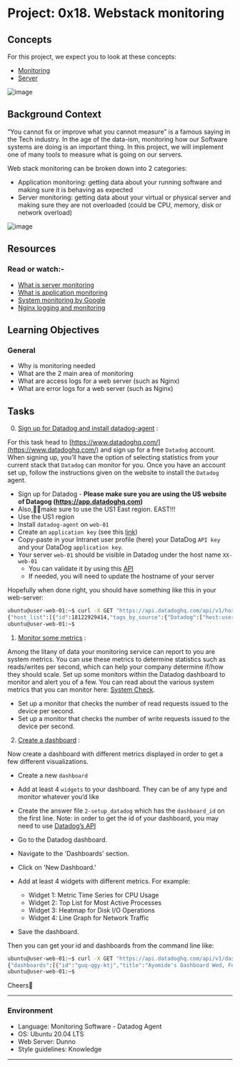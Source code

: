 # Project: 0x18. Webstack monitoring

## Concepts

For this project, we expect you to look at these concepts:

- [Monitoring](./concepts/monitoring.md)
- [Server](./concepts/server.md)

![image](https://github.com/Charles130-Anderson/alx-system_engineering-devops/assets/138807102/916148dd-77d1-4b4c-a4c9-0d893629570a)

## Background Context

“You cannot fix or improve what you cannot measure” is a famous saying in the Tech industry. In the age of the data-ism, monitoring how our Software systems are doing is an important thing. In this project, we will implement one of many tools to measure what is going on our servers.

Web stack monitoring can be broken down into 2 categories:

- Application monitoring: getting data about your running software and making sure it is behaving as expected
- Server monitoring: getting data about your virtual or physical server and making sure they are not overloaded (could be CPU, memory, disk or network overload)

![image](https://github.com/Charles130-Anderson/alx-system_engineering-devops/assets/138807102/664186da-9697-4807-a9a0-827a1087e3de)

## Resources

### Read or watch:-

- [What is server monitoring](https://www.sumologic.com/glossary/server-monitoring/)
- [What is application monitoring](https://en.wikipedia.org/wiki/Application_performance_management)
- [System monitoring by Google](https://sre.google/sre-book/monitoring-distributed-systems/)
- [Nginx logging and monitoring](https://docs.nginx.com/nginx/admin-guide/monitoring/logging/)

## Learning Objectives

### General

- Why is monitoring needed
- What are the 2 main area of monitoring
- What are access logs for a web server (such as Nginx)
- What are error logs for a web server (such as Nginx)

## Tasks

0. [Sign up for Datadog and install datadog-agent](./README.md) :

For this task head to [https://www.datadoghq.com/](https://www.datadoghq.com/) and sign up for a free `Datadog` account. When signing up, you’ll have the option of selecting statistics from your current stack that `Datadog` can monitor for you. Once you have an account set up, follow the instructions given on the website to install the `Datadog` agent.

- Sign up for Datadog - **Please make sure you are using the US website of Datagog (https://app.datadoghq.com)**
- Also,🙏🏽make sure to use the US1 East region. EAST!!!
- Use the US1 region
- Install `datadog-agent` on `web-01`
- Create an `application key` (see this [link](https://docs.datadoghq.com/account_management/api-app-keys/))
- Copy-paste in your Intranet user profile (here) your DataDog `API key` and your DataDog `application key`.
- Your server `web-01` should be visible in Datadog under the host name `XX-web-01`
  - You can validate it by using this [API](https://docs.datadoghq.com/api/latest/hosts/)
  - If needed, you will need to update the hostname of your server

Hopefully when done right, you should have something like this in your web-server:

```sh
ubuntu@user-web-01:~$ curl -X GET "https://api.datadoghq.com/api/v1/hosts" -H "Accept: application/json" -H "DD-API-KEY: <your-API-key>" -H "DD-APPLICATION-KEY: <your-APPLICATION-key>"
{"host_list":[{"id":18122929414,"tags_by_source":{"Datadog":["host:user-web-01"]},"aliases":["user-web-01","i-0cc3581601e807d22","ip-10-247-111-99.ec2.internal"],"apps":["agent","ntp"],"sources":["agent"],"name":"user-web-01","host_name":"user-web-01","aws_id":"i-0cc3581601e807d22","up":true,"last_reported_time":1707945544,"is_muted":false,"mute_timeout":null,"meta":{"cpuCores":1,"pythonV":"3.9.18","agent_flavor":"agent","agent_version":"7.50.3","install_method":{"installer_version":"install_script-1.26.0","tool":"install_script","tool_version":"install_script_agent7"},"socket-hostname":"user-web-01","gohai":"{\"cpu\":{\"cache_size\":\"30720 KB\",\"cpu_cores\":\"1\",\"cpu_logical_processors\":\"1\",\"family\":\"6\",\"mhz\":\"2399.801\",\"model\":\"63\",\"model_name\":\"Intel(R) Xeon(R) CPU E5-2676 v3 @ 2.40GHz\",\"stepping\":\"2\",\"vendor_id\":\"GenuineIntel\"},\"filesystem\":[{\"kb_size\":\"97704\",\"mounted_on\":\"/run\",\"name\":\"tmpfs\"},{\"kb_size\":\"5120\",\"mounted_on\":\"/run/lock\",\"name\":\"tmpfs\"},{\"kb_size\":\"488520\",\"mounted_on\":\"/sys/fs/cgroup\",\"name\":\"tmpfs\"},{\"kb_size\":\"106858\",\"mounted_on\":\"/boot/efi\",\"name\":\"/dev/xvda15\"},{\"kb_size\":\"97704\",\"mounted_on\":\"/run/user/1000\",\"name\":\"tmpfs\"},{\"kb_size\":\"20134592\",\"mounted_on\":\"/\",\"name\":\"/dev/root\"},{\"kb_size\":\"488520\",\"mounted_on\":\"/dev/shm\",\"name\":\"tmpfs\"}],\"memory\":{\"swap_total\":\"0kB\",\"total\":\"1000488960\"},\"network\":{\"interfaces\":[{\"ipv4\":[\"10.247.111.99\"],\"ipv4-network\":\"10.247.0.0/16\",\"ipv6\":[\"fe80::45c:d9ff:fe1f:f367\"],\"ipv6-network\":\"fe80::/64\",\"macaddress\":\"06:5c:d9:1f:f3:67\",\"name\":\"eth0\"}],\"ipaddress\":\"10.247.111.99\",\"ipaddressv6\":\"fe80::45c:d9ff:fe1f:f367\",\"macaddress\":\"06:5c:d9:1f:f3:67\"},\"platform\":{\"GOOARCH\":\"amd64\",\"GOOS\":\"linux\",\"goV\":\"1.20.12\",\"hardware_platform\":\"x86_64\",\"hostname\":\"user-web-01\",\"kernel_name\":\"Linux\",\"kernel_release\":\"5.15.0-1051-aws\",\"kernel_version\":\"#56~20.04.1-Ubuntu SMP Tue Nov 28 15:43:31 UTC 2023\",\"machine\":\"x86_64\",\"os\":\"GNU/Linux\",\"processor\":\"x86_64\"}}","nixV":["ubuntu","20.04",""],"fbsdV":["","",""],"logs_agent":{"auto_multi_line_detection_enabled":false,"transport":""},"platform":"linux","timezones":["UTC"],"socket-fqdn":"localhost","winV":["","",""],"processor":"Intel(R) Xeon(R) CPU E5-2676 v3 @ 2.40GHz","network":{"network-id":"vpc-0f51479a890b0bef7","public-ipv4":"100.26.11.61"},"machine":"amd64","agent_checks":[["disk","disk","disk:67cc0574430a16ba","OK","",""],["ntp","ntp","ntp:3c427a42a70bbf8","OK","",""],["network","network","network:4b0649b7e11f0772","OK","",""],["uptime","uptime","uptime","OK","",""],["io","io","io","OK","",""],["file_handle","file_handle","file_handle","OK","",""],["cpu","cpu","cpu","OK","",""],["memory","memory","memory","OK","",""],["load","load","load","OK","",""]],"macV":["","",""],"host_id":18122929414},"metrics":{"cpu":1.3630431,"iowait":0.7366424,"load":0.008444444}}],"total_returned":1,"total_matching":1,"exact_total_matching":true}
ubuntu@user-web-01:~$
```

1. [Monitor some metrics](./README.md) :

Among the litany of data your monitoring service can report to you are system metrics. You can use these metrics to determine statistics such as reads/writes per second, which can help your company determine if/how they should scale. Set up some monitors within the Datadog dashboard to monitor and alert you of a few. You can read about the various system metrics that you can monitor here: [System Check](https://docs.datadoghq.com/integrations/system/).

- Set up a monitor that checks the number of read requests issued to the device per second.
- Set up a monitor that checks the number of write requests issued to the device per second.

2. [Create a dashboard](./2-setup_datadog) :

Now create a dashboard with different metrics displayed in order to get a few different visualizations.

- Create a new `dashboard`
- Add at least 4 `widgets` to your dashboard. They can be of any type and monitor whatever you’d like
- Create the answer file `2-setup_datadog` which has the `dashboard_id` on the first line. Note: in order to get the id of your dashboard, you may need to use [Datadog’s API](https://docs.datadoghq.com/api/?lang=python#get-all-dashboards)

- Go to the Datadog dashboard.
- Navigate to the 'Dashboards' section.
- Click on 'New Dashboard.'
- Add at least 4 widgets with different metrics. For example:
  - Widget 1: Metric Time Series for CPU Usage 
  - Widget 2: Top List for Most Active Processes
  - Widget 3: Heatmap for Disk I/O Operations
  - Widget 4: Line Graph for Network Traffic

- Save the dashboard.

Then you can get your id and dashboards from the command line like:

```sh
ubuntu@user-web-01:~$ curl -X GET "https://api.datadoghq.com/api/v1/dashboard" -H "Accept: application/json" -H "DD-API-KEY: <YOUR_API_KEY>" -H "DD-APPLICATION-KEY: <YOUR_APPLICATION_KEY>"
{"dashboards":[{"id":"guq-qgy-ktj","title":"Ayomide's Dashboard Wed, Feb 14. 11:46pm","description":null,"layout_type":"ordered","url":"/dashboard/guq-qgy-ktj/ayomides-dashboard-wed-feb-14-1146pm","is_read_only":false,"created_at":"2024-02-14T22:47:20.653515+00:00","modified_at":"2024-02-14T22:50:24.573828+00:00","author_handle":"ayomidekay7@gmail.com","deleted_at":null}]}
ubuntu@user-web-01:~$
```

Cheers🥂

---

### Environment

- Language: Monitoring Software - Datadog Agent
- OS: Ubuntu 20.04 LTS
- Web Server: Dunno
- Style guidelines: Knowledge

---


